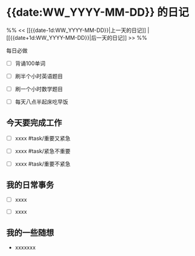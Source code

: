 # {{date:WW_YYYY-MM-DD}} 的日记

%% << [[{{date-1d:WW_YYYY-MM-DD}}|上一天的日记]] | [[{{date+1d:WW_YYYY-MM-DD}}|后一天的日记]] >> %%

  

每日必做

- [ ] 背诵100单词

- [ ] 刷半个小时英语题目

- [ ] 刷一个小时数学题目

- [ ] 每天八点半起床吃早饭

  

## 今天要完成工作

- [ ] xxxx #task/重要又紧急

- [ ] xxxx #task/紧急不重要

- [ ] xxxx #task/重要不紧急

  

## 我的日常事务

- [ ] xxxx

- [ ] xxxx

  

## 我的一些随想

- xxxxxxx